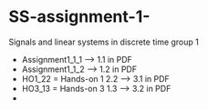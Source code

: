 # SS-assignment-1-
Signals and linear systems in discrete time group 1 
* Assignment1_1_1         --> 1.1 in PDF
* Assignment1_1_2         --> 1.2 in PDF
* HO1_22 = Hands-on 1 2.2 --> 3.1 in PDF
* HO3_13 = Hands-on 3 1.3 --> 3.2 in PDF
*
